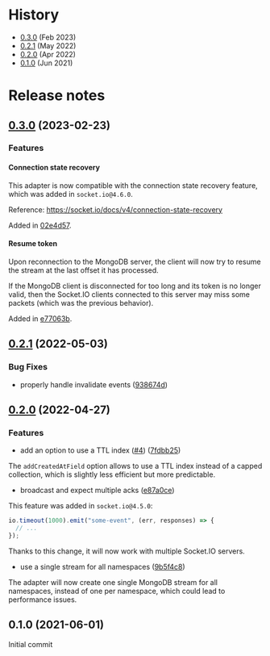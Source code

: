 # History

- [0.3.0](#030-2023-02-23) (Feb 2023)
- [0.2.1](#021-2022-05-03) (May 2022)
- [0.2.0](#020-2022-04-27) (Apr 2022)
- [0.1.0](#010-2021-06-01) (Jun 2021)

# Release notes

## [0.3.0](https://github.com/socketio/socket.io-mongo-adapter/compare/0.2.1...0.3.0) (2023-02-23)


### Features

#### Connection state recovery

This adapter is now compatible with the connection state recovery feature, which was added in `socket.io@4.6.0`.

Reference: https://socket.io/docs/v4/connection-state-recovery

Added in [02e4d57](https://github.com/socketio/socket.io-mongo-adapter/commit/02e4d57721937ce832fc9a83abddaecd4f8d38aa).

#### Resume token

Upon reconnection to the MongoDB server, the client will now try to resume the stream at the last offset it has processed.

If the MongoDB client is disconnected for too long and its token is no longer valid, then the Socket.IO clients connected to this server may miss some packets (which was the previous behavior).

Added in [e77063b](https://github.com/socketio/socket.io-mongo-adapter/commit/e77063b8fd88b68df58e7bfdc7f3ef4edb51dca0).



## [0.2.1](https://github.com/socketio/socket.io-mongo-adapter/compare/0.2.0...0.2.1) (2022-05-03)


### Bug Fixes

* properly handle invalidate events ([938674d](https://github.com/socketio/socket.io-mongo-adapter/commit/938674d101fc01add3b6e01d59d20c2aa84b48eb))



## [0.2.0](https://github.com/socketio/socket.io-mongo-adapter/compare/0.1.0...0.2.0) (2022-04-27)


### Features

* add an option to use a TTL index ([#4](https://github.com/socketio/socket.io-mongo-adapter/issues/4)) ([7fdbb25](https://github.com/socketio/socket.io-mongo-adapter/commit/7fdbb25831255e5f6a37a5df25b4fc41c770ab6a))

The `addCreatedAtField` option allows to use a TTL index instead of a capped collection, which is slightly less efficient but more predictable.

* broadcast and expect multiple acks ([e87a0ce](https://github.com/socketio/socket.io-mongo-adapter/commit/e87a0cec4c6920b5e4ef38c4de3e45c1eba5e4cf))

This feature was added in `socket.io@4.5.0`:

```js
io.timeout(1000).emit("some-event", (err, responses) => {
  // ...
});
```

Thanks to this change, it will now work with multiple Socket.IO servers.

* use a single stream for all namespaces ([9b5f4c8](https://github.com/socketio/socket.io-mongo-adapter/commit/9b5f4c83038cc212b898b7fb7ff0ccec3124447c))

The adapter will now create one single MongoDB stream for all namespaces, instead of one per namespace, which could lead to performance issues.

## 0.1.0 (2021-06-01)

Initial commit

